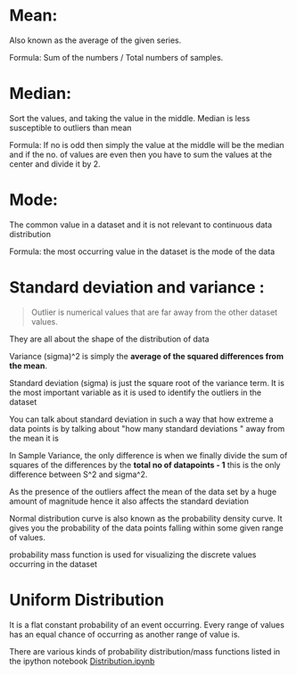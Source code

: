 
# Mean:

Also known as the average of the given series. 

Formula: Sum of the numbers / Total numbers of samples.  

# Median:

Sort the values, and taking the value in the middle.
Median is less susceptible to outliers than mean
 
Formula: If no is odd then simply the value at the middle will be the median and if the no. of values are even then you have to sum the values at the center and divide it by 2.
 
# Mode:

The common value in a dataset and it is not relevant to continuous data distribution

Formula: the most occurring value in the dataset is the mode of the data

# Standard deviation and variance :

> Outlier is numerical values that are far away from the other dataset values.

They are all about the shape of the distribution of data

Variance (sigma)^2 is simply the **average of the squared differences from the mean**.

Standard deviation (sigma) is just the square root of the variance term. It is the most important variable as it is used to identify the outliers in the dataset
  
You can talk about standard deviation in such a way that how extreme a data points is by talking about "how many standard deviations  " away from the mean it is

In Sample Variance, the only difference is when we finally divide the sum of squares of the differences by the **total no of datapoints - 1** this is the only difference between S^2 and sigma^2.

As the presence of the outliers affect the mean of the data set by a huge amount of magnitude hence it also affects the standard deviation     

Normal distribution curve is also known as the probability density curve. It gives you the probability of the data points falling within some given range of values.

probability mass function is used for visualizing the discrete values occurring in the dataset
 
# Uniform Distribution 

It is a flat constant probability of an event occurring. Every range of values has an equal chance of occurring as another range of value is.

There are various kinds of probability distribution/mass functions listed in the ipython notebook [Distribution.ipynb](https://github.com/priyansh19/Probability_And_Statistics_For_Data_Science/blob/master/Distributions.ipynb)
